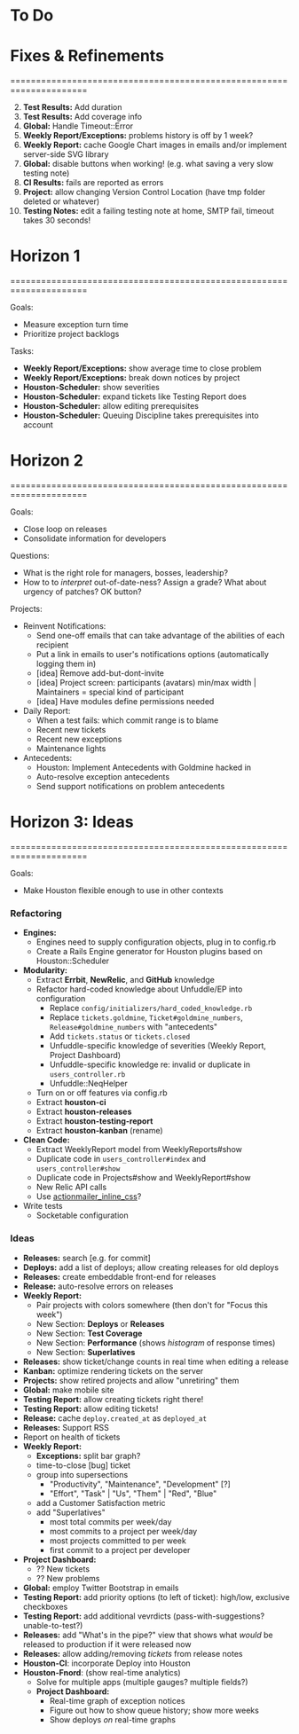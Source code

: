 # To Do

# Fixes & Refinements
=====================================================================

 2. **Test Results:** Add duration
 2. **Test Results:** Add coverage info
 4. **Global:** Handle Timeout::Error
 4. **Weekly Report/Exceptions:** problems history is off by 1 week?
 4. **Weekly Report:** cache Google Chart images in emails and/or implement server-side SVG library
 5. **Global:** disable buttons when working! (e.g. what saving a very slow testing note)
 5. **CI Results:** fails are reported as errors
 5. **Project:** allow changing Version Control Location (have tmp folder deleted or whatever)
 5. **Testing Notes:** edit a failing testing note at home, SMTP fail, timeout takes 30 seconds!




# Horizon 1
=====================================================================

Goals:
 - Measure exception turn time
 - Prioritize project backlogs

Tasks:
 - **Weekly Report/Exceptions:** show average time to close problem
 - **Weekly Report/Exceptions:** break down notices by project
 - **Houston-Scheduler:** show severities
 - **Houston-Scheduler:** expand tickets like Testing Report does
 - **Houston-Scheduler:** allow editing prerequisites
 - **Houston-Scheduler:** Queuing Discipline takes prerequisites into account




# Horizon 2
=====================================================================

Goals:
 - Close loop on releases
 - Consolidate information for developers

Questions:
 - What is the right role for managers, bosses, leadership?
 - How to to _interpret_ out-of-date-ness? Assign a grade? What about urgency of patches? OK button?

Projects:
 - Reinvent Notifications:
   - Send one-off emails that can take advantage of the abilities of each recipient
   - Put a link in emails to user's notifications options (automatically logging them in)
   - [idea] Remove add-but-dont-invite
   - [idea] Project screen: participants (avatars) min/max width | Maintainers = special kind of participant
   - [idea] Have modules define permissions needed
 - Daily Report:
   - When a test fails: which commit range is to blame
   - Recent new tickets
   - Recent new exceptions
   - Maintenance lights
 - Antecedents:
   - Houston: Implement Antecedents with Goldmine hacked in
   - Auto-resolve exception antecedents
   - Send support notifications on problem antecedents




# Horizon 3: Ideas
=====================================================================

Goals:
 - Make Houston flexible enough to use in other contexts
 
### Refactoring

 - **Engines:**
   - Engines need to supply configuration objects, plug in to config.rb
   - Create a Rails Engine generator for Houston plugins based on Houston::Scheduler
 - **Modularity:**
   - Extract **Errbit**, **NewRelic**, and **GitHub** knowledge
   - Refactor hard-coded knowledge about Unfuddle/EP into configuration
     - Replace `config/initializers/hard_coded_knowledge.rb`
     - Replace `tickets.goldmine`, `Ticket#goldmine_numbers`, `Release#goldmine_numbers` with "antecedents"
     - Add `tickets.status` or `tickets.closed`
     - Unfuddle-specific knowledge of severities (Weekly Report, Project Dashboard)
     - Unfuddle-specific knowledge re: invalid or duplicate in `users_controller.rb`
     - Unfuddle::NeqHelper
   - Turn on or off features via config.rb
   - Extract **houston-ci**
   - Extract **houston-releases**
   - Extract **houston-testing-report**
   - Extract **houston-kanban** (rename)
 - **Clean Code:**
   - Extract WeeklyReport model from WeeklyReports#show
   - Duplicate code in `users_controller#index` and `users_controller#show`
   - Duplicate code in Projects#show and WeeklyReport#show
   - New Relic API calls
   - Use [actionmailer_inline_css](https://github.com/ndbroadbent/actionmailer_inline_css)?
 - Write tests
   - Socketable configuration

### Ideas

 - **Releases:** search [e.g. for commit]
 - **Deploys:** add a list of deploys; allow creating releases for old deploys
 - **Releases:** create embeddable front-end for releases
 - **Release:** auto-resolve errors on releases
 - **Weekly Report:**
   - Pair projects with colors somewhere (then don't for "Focus this week")
   - New Section: **Deploys** or **Releases**
   - New Section: **Test Coverage**
   - New Section: **Performance** (shows _histogram_ of response times)
   - New Section: **Superlatives**
 - **Releases:** show ticket/change counts in real time when editing a release
 - **Kanban:** optimize rendering tickets on the server
 - **Projects:** show retired projects and allow "unretiring" them
 - **Global:** make mobile site
 - **Testing Report:** allow creating tickets right there!
 - **Testing Report:** allow editing tickets!
 - **Release:** cache `deploy.created_at` as `deployed_at`
 - **Releases:** Support RSS
 - Report on health of tickets
 - **Weekly Report:**
   - **Exceptions:** split bar graph?
   - time-to-close [bug] ticket
   - group into supersections
     - "Productivity", "Maintenance", "Development" [?]
     - "Effort", "Task" | "Us", "Them" | "Red", "Blue"
   - add a Customer Satisfaction metric
   - add "Superlatives"
     - most total commits per week/day
     - most commits to a project per week/day
     - most projects committed to per week
     - first commit to a project per developer
 - **Project Dashboard:**
   - ?? New tickets
   - ?? New problems
 - **Global:** employ Twitter Bootstrap in emails
 - **Testing Report:** add priority options (to left of ticket): high/low, exclusive checkboxes
 - **Testing Report:** add additional vevrdicts (pass-with-suggestions? unable-to-test?)
 - **Releases:** add "What's in the pipe?" view that shows what _would_ be released to production if it were released now
 - **Releases:** allow adding/removing _tickets_ from release notes
 - **Houston-CI**: incorporate Deploy into Houston
 - **Houston-Fnord**: (show real-time analytics)
   - Solve for multiple apps (multiple gauges? multiple fields?)
   - **Project Dashboard:**
     - Real-time graph of exception notices
     - Figure out how to show queue history; show more weeks
     - Show deploys _on_ real-time graphs
